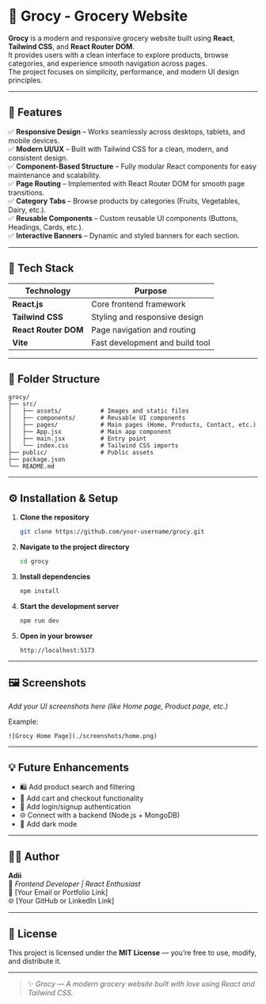 # 🛒 Grocy - Grocery Website

**Grocy** is a modern and responsive grocery website built using **React**, **Tailwind CSS**, and **React Router DOM**.  
It provides users with a clean interface to explore products, browse categories, and experience smooth navigation across pages.  
The project focuses on simplicity, performance, and modern UI design principles.

---

## 🚀 Features

✅ **Responsive Design** – Works seamlessly across desktops, tablets, and mobile devices.  
✅ **Modern UI/UX** – Built with Tailwind CSS for a clean, modern, and consistent design.  
✅ **Component-Based Structure** – Fully modular React components for easy maintenance and scalability.  
✅ **Page Routing** – Implemented with React Router DOM for smooth page transitions.  
✅ **Category Tabs** – Browse products by categories (Fruits, Vegetables, Dairy, etc.).  
✅ **Reusable Components** – Custom reusable UI components (Buttons, Headings, Cards, etc.).  
✅ **Interactive Banners** – Dynamic and styled banners for each section.  

---

## 🧠 Tech Stack

| Technology | Purpose |
|-------------|----------|
| **React.js** | Core frontend framework |
| **Tailwind CSS** | Styling and responsive design |
| **React Router DOM** | Page navigation and routing |
| **Vite** | Fast development and build tool |

---

## 📂 Folder Structure

```
grocy/
├── src/
│   ├── assets/           # Images and static files
│   ├── components/       # Reusable UI components
│   ├── pages/            # Main pages (Home, Products, Contact, etc.)
│   ├── App.jsx           # Main app component
│   ├── main.jsx          # Entry point
│   └── index.css         # Tailwind CSS imports
├── public/               # Public assets
├── package.json
└── README.md
```

---

## ⚙️ Installation & Setup

1. **Clone the repository**
   ```bash
   git clone https://github.com/your-username/grocy.git
   ```

2. **Navigate to the project directory**
   ```bash
   cd grocy
   ```

3. **Install dependencies**
   ```bash
   npm install
   ```

4. **Start the development server**
   ```bash
   npm run dev
   ```

5. **Open in your browser**
   ```
   http://localhost:5173
   ```

---

## 🖼️ Screenshots

_Add your UI screenshots here (like Home page, Product page, etc.)_

Example:
```
![Grocy Home Page](./screenshots/home.png)
```

---

## 💡 Future Enhancements

- 🛍️ Add product search and filtering  
- 🧾 Add cart and checkout functionality  
- 🔐 Add login/signup authentication  
- 🌐 Connect with a backend (Node.js + MongoDB)  
- 🌙 Add dark mode  

---

## 👨‍💻 Author

**Adii**  
💼 *Frontend Developer | React Enthusiast*  
📧 [Your Email or Portfolio Link]  
🌐 [Your GitHub or LinkedIn Link]

---

## 🪪 License

This project is licensed under the **MIT License** — you’re free to use, modify, and distribute it.

---

> ✨ *Grocy — A modern grocery website built with love using React and Tailwind CSS.*

